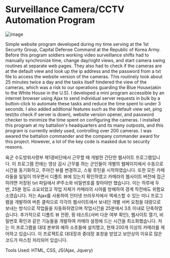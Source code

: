 # Surveillance Camera/CCTV Automation Program

![image](https://user-images.githubusercontent.com/12313517/151663110-8387681a-9e47-4884-98da-a75daebd8a08.png)
<br>
<p>Simple website program developed during my time serving at the 1st Security Group, Capital Defense Command at the Republic of Korea Army. Before this program soldiers working video surveillance shifts had to manually synchronize time, change day/night views, and start camera swing routines at separate web pages. They also had to check if the cameras are at the default view and look up the ip address and the password from a txt file to access the website version of the cameras. This routinely took about 25 minutes twice a day and the tasks itself hindered the view of the cameras, which was a risk to our operations guarding the Blue House(akin to the White House in the U.S). I developed a mini program accessible by an internet browser using Ajax to send individual server requests in bulk by a button-click to automate these tasks and reduce the time spent to under 3 seconds. I also added addtional features such as the default view set, ping test(to check if server is down), website version opener, and password checker to minimize the time spent on configuring the cameras. I installed this program at my battalion's headquarters and its many outposts, and this program is currently widely used, controlling over 200 cameras. I was awared the battalion commander and the company commander award for this project. However, a lot of the key code is masked due to security reasons. 
<p>육군 수도방위사령부 제1경비단에서 근무할 때 개발한 간단한 웹사이트 프로그램입니다. 이 프로그램 전에는 영상 감시 근무를 하는 군인들이 개별의 웹페이지에서 수동으로 시간을 동기화하고, 주야간 뷰를 변경하고, 스윙 루틴을 시작하였습니다. 또한 모든 카메라들을 일일이 띄우면서 디폴트 뷰에 있는지 확인하였고 카메라의 웹사이트 버전에 접근하려면 저장된 txt 파일에서 IP주소와 비밀번호를 찾아야만 했습니다. 이는 하루에 두 번, 25분 정도 소요되었고 작업 자체가 카메라의 시야를 방해하여 경계 작전에도 위험요소였습니다. 저는 Ajax를 사용하여 인터넷 브라우저에서 액세스할 수 있는 미니 프로그램을 개발하여 버튼 클릭으로 각각의 웹사이트에서 보내던 개별 서버 요청을 대량으로 보내는 방식으로 작업들을 자동화하였으며 작업시간을 25분에서 3초 이내로 단축하였습니다. 추가적으로 디폴트 뷰 전환, 핑 테스트(서버 다운 여부 확인), 웹사이트 열기, 비밀번호 확인과 같은 기능들을 개발하여 카메라 설정에 드는 시간을 최소화했습니다. 저는 이 프로그램을 대대 본부와 예하 소초들에 설치했고, 현재 200개 이상의 카메라를 제어하고 있습니다. 이 프로젝트로 대대장과 중대장 표창을 받았고 보안상의 이유로 많은 코드가 마스킹 처리되어 있습니다.</p>
<p>Tools Used: HTML, CSS, JS(Ajax, Jquery)</p>

